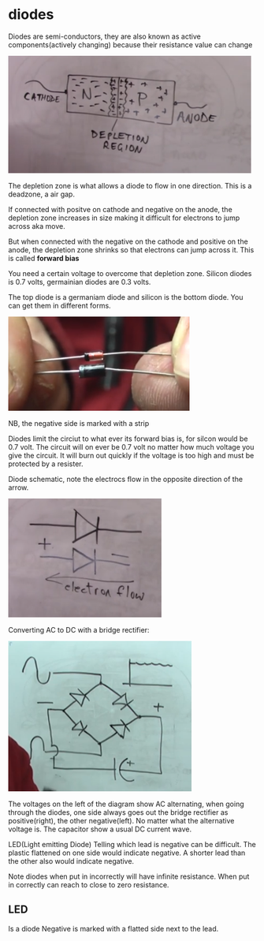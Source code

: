 # diodes

Diodes are semi-conductors, they are also known as active components(actively changing) because their resistance value can change

![Diode](./files/2024-01-20-21-18-51.png)

The depletion zone is what allows a diode to flow in one direction.
This is a deadzone, a air gap.

If connected with positve on cathode and negative on the anode, the depletion zone increases in size making it difficult for electrons to jump across aka move.

But when connected with the negative on the cathode and positive on the anode, the depletion zone shrinks so that electrons can jump across it. This is called **forward bias**

You need a certain voltage to overcome that depletion zone. Silicon diodes is 0.7 volts, germainian diodes are 0.3 volts.

The top diode is a germaniam diode and silicon is the bottom diode. You can get them in different forms.

![diodes](./files/2024-01-20-21-27-35.png)

NB, the negative side is marked with a strip

Diodes limit the circiut to what ever its forward bias is, for silcon would be 0.7 volt.
The circuit will on ever be 0.7 volt no matter how much voltage you give the circuit.
It will burn out quickly if the voltage is too high and must be protected by a resister.

Diode schematic, note the electrocs flow in the opposite direction of the arrow.

![diode schematic](./files/2024-01-20-21-33-06.png)

Converting AC to DC with a bridge rectifier:

![bridge rectifier](./files/2024-01-20-21-38-07.png)

The voltages on the left of the diagram show AC alternating, when going through the diodes, one side always goes out the bridge rectifier as positive(right), the other negative(left). No matter what the alternative voltage is. The capacitor show a usual DC current wave.

LED(Light emitting Diode)
Telling which lead is negative can be difficult.
The plastic flattened on one side would indicate negative.
A shorter lead than the other also would indicate negative.

Note diodes when put in incorrectly will have infinite resistance.
When put in correctly can reach to close to zero resistance.

## LED

Is a diode
Negative is marked with a flatted side next to the lead.
